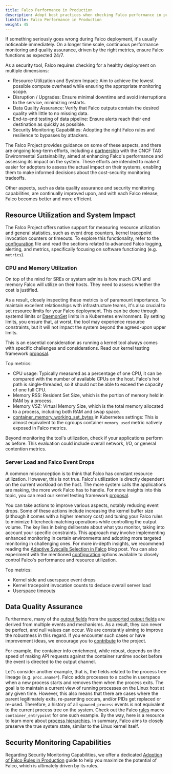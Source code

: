 ```yaml
---
title: Falco Performance in Production 
description: Adopt best practices when checking Falco performance in production
linktitle: Falco Performance in Production
weight: 45
---
```


If something seriously goes wrong during Falco deployment, it's usually noticeable immediately. On a longer time scale, continuous performance monitoring and quality assurance, driven by the right metrics, ensure Falco functions as expected 24/7.

As a security tool, Falco requires checking for a healthy deployment on multiple dimensions:

- Resource Utilization and System Impact: Aim to achieve the lowest possible compute overhead while ensuring the appropriate monitoring scope.
- Disruption / Upgrades: Ensure minimal downtime and avoid interruptions to the service, minimizing restarts.
- Data Quality Assurance: Verify that Falco outputs contain the desired quality with little to no missing data.
- End-to-end testing of data pipeline: Ensure alerts reach their end destination as quickly as possible.
- Security Monitoring Capabilities: Adopting the right Falco rules and resilience to bypasses by attackers.

The Falco Project provides guidance on some of these aspects, and there are ongoing long-term efforts, including a [partnership](https://github.com/falcosecurity/falco/issues/2435) with the CNCF TAG Environmental Sustainability, aimed at enhancing Falco's performance and assessing its impact on the system. These efforts are intended to make it easier for adopters to assess the actual impact on their systems, enabling them to make informed decisions about the cost-security monitoring tradeoffs.

Other aspects, such as data quality assurance and security monitoring capabilities, are continually improved upon, and with each Falco release, Falco becomes better and more efficient.

## Resource Utilization and System Impact

The Falco Project offers native support for measuring resource utilization and general statistics, such as event drop counters, kernel tracepoint invocation counters  or timeouts. To explore this functionality, refer to the [configuration](https://github.com/falcosecurity/falco/blob/master/falco.yaml) file and read the sections related to advanced Falco logging, alerting, and metrics, specifically focusing on software functioning (e.g. `metrics`).

### CPU and Memory Utilization

On top of the mind for SREs or system admins is how much CPU and memory Falco will utilize on their hosts. They need to assess whether the cost is justified.

As a result, closely inspecting these metrics is of paramount importance. To maintain excellent relationships with infrastructure teams, it's also crucial to set resource limits for your Falco deployment. This can be done through systemd limits or [DaemonSet](https://kubernetes.io/docs/concepts/workloads/controllers/daemonset/) limits in a Kubernetes environment. By setting limits, you ensure that, at worst, the tool may experience resource constraints, but it will not impact the system beyond the agreed-upon upper limits.

This is an essential consideration as running a kernel tool always comes with specific challenges and considerations. Read our kernel testing framework [proposal](https://github.com/falcosecurity/libs/blob/master/proposals/20230530-driver-kernel-testing-framework.md#why-does-kernel-testing-matter).

Top metrics:

- CPU usage: Typically measured as a percentage of one CPU, it can be compared with the number of available CPUs on the host. Falco's hot path is single-threaded, so it should not be able to exceed the capacity of one full CPU. 
- Memory RSS: Resident Set Size, which is the portion of memory held in RAM by a process.
- Memory VSZ: Virtual Memory Size, which is the total memory allocated to a process, including both RAM and swap space.
- [container_memory_working_set_bytes](https://mohamedmsaeed.medium.com/memory-working-set-vs-memory-rss-in-kubernetes-which-one-you-should-monitor-8ef77bf0acee) in Kubernetes settings: This is almost equivalent to the cgroups container `memory_used` metric natively exposed in Falco metrics.

Beyond monitoring the tool's utilization, check if your applications perform as before. This evaluation could include overall network, I/O, or general contention metrics.

### Server Load and Falco Event Drops

A common misconception is to think that Falco has constant resource utilization. However, this is not true. Falco's utilization is directly dependent on the current workload on the host. The more system calls the applications are making, the more work Falco has to handle. For more insights into this topic, you can read our kernel testing framework [proposal](https://github.com/falcosecurity/libs/blob/master/proposals/20230530-driver-kernel-testing-framework.md#why-does-kernel-testing-matter).

You can take actions to improve various aspects, notably reducing event drops. Some of these actions include increasing the kernel buffer size (although it comes with a higher memory cost) and tuning your Falco rules to minimize filtercheck matching operations while controlling the output volume. The key lies in being deliberate about what you monitor, taking into account your specific constraints. This approach may involve implementing enhanced monitoring in certain environments and adopting more targeted monitoring in challenging ones. For more in-depth insights, we recommend reading the [Adaptive Syscalls Selection in Falco](https://falco.org/blog/adaptive-syscalls-selection/) blog post. You can also experiment with the mentioned [configuration](https://github.com/falcosecurity/falco/blob/master/falco.yaml) options available to closely control Falco's performance and resource utilization. 

Top metrics:

- Kernel side and userspace event drops
- Kernel tracepoint invocation counts to deduce overall server load
- Userspace timeouts

## Data Quality Assurance

Furthermore, many of the [output fields](/docs/rules/style-guide/#output-fields) from the [supported output fields](/docs/reference/rules/supported-fields/) are derived from multiple events and mechanisms. As a result, they can never be perfect, and null values can occur. We are constantly aiming to improve the robustness in this regard. If you encounter such cases or have improvement ideas, we encourage you to [contribute](/docs/contribute/) to the project. 

For example, the container info enrichment, while robust, depends on the speed of making API requests against the container runtime socket before the event is directed to the output channel.

Let's consider another example, that is, the fields related to the process tree lineage (e.g. `proc.aname*`). Falco adds processes to a cache in userspace when a new process starts and removes them when the process exits. The goal is to maintain a current view of running processes on the Linux host at any given time. However, this also means that there are cases where the parent legitimately exits, re-parenting occurs, and/or PIDs get replaced or re-used. Therefore, a history of all `spawned_process` events is not equivalent to the current process tree on the system. Check out the Falco [rules](https://github.com/falcosecurity/rules/blob/main/rules/falco_rules.yaml) macro `container_entrypoint` for one such example. By the way, here is a resource to learn more about [process hierarchies](https://www.win.tue.nl/~aeb/linux/lk/lk-10.html). In summary, Falco aims to closely preserve the true system state, similar to the Linux kernel itself.

## Security Monitoring Capabilities

Regarding Security Monitoring Capabilities, we offer a dedicated [Adoption of Falco Rules in Production](/docs/rules/adoption-rules/) guide to help you maximize the potential of Falco, which is ultimately driven by its rules.

